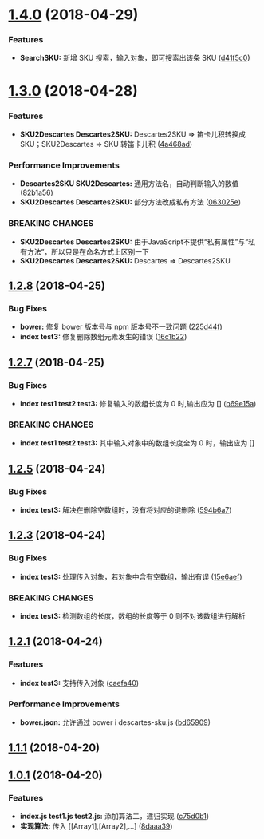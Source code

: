 <a name="1.4.0"></a>
# [1.4.0](https://github.com/vxhly/descartes-sku.js/compare/v1.3.0...v1.4.0) (2018-04-29)


### Features

* **SearchSKU:** 新增 SKU 搜索，输入对象，即可搜索出该条 SKU ([d41f5c0](https://github.com/vxhly/descartes-sku.js/commit/d41f5c0))



<a name="1.3.0"></a>
# [1.3.0](https://github.com/vxhly/descartes-sku.js/compare/v1.2.8...v1.3.0) (2018-04-28)


### Features

* **SKU2Descartes Descartes2SKU:** Descartes2SKU => 笛卡儿积转换成 SKU；SKU2Descartes => SKU 转笛卡儿积 ([4a468ad](https://github.com/vxhly/descartes-sku.js/commit/4a468ad))


### Performance Improvements

* **Descartes2SKU SKU2Descartes:** 通用方法名，自动判断输入的数值 ([82b1a56](https://github.com/vxhly/descartes-sku.js/commit/82b1a56))
* **SKU2Descartes Descartes2SKU:** 部分方法改成私有方法 ([063025e](https://github.com/vxhly/descartes-sku.js/commit/063025e))


### BREAKING CHANGES

* **SKU2Descartes Descartes2SKU:** 由于JavaScript不提供“私有属性”与“私有方法”，所以只是在命名方式上区别一下
* **SKU2Descartes Descartes2SKU:** Descartes => Descartes2SKU



<a name="1.2.8"></a>
## [1.2.8](https://github.com/vxhly/descartes-sku.js/compare/v1.2.7...v1.2.8) (2018-04-25)


### Bug Fixes

* **bower:** 修复 bower 版本号与 npm 版本号不一致问题 ([225d44f](https://github.com/vxhly/descartes-sku.js/commit/225d44f))
* **index test3:** 修复删除数组元素发生的错误 ([16c1b22](https://github.com/vxhly/descartes-sku.js/commit/16c1b22))



<a name="1.2.7"></a>
## [1.2.7](https://github.com/vxhly/descartes-sku.js/compare/v1.2.5...v1.2.7) (2018-04-25)


### Bug Fixes

* **index test1 test2 test3:** 修复输入的数组长度为 0 时,输出应为 [] ([b69e15a](https://github.com/vxhly/descartes-sku.js/commit/b69e15a))


### BREAKING CHANGES

* **index test1 test2 test3:** 其中输入对象中的数组长度全为 0 时，输出应为 []



<a name="1.2.5"></a>
## [1.2.5](https://github.com/vxhly/descartes-sku.js/compare/v1.2.3...v1.2.5) (2018-04-24)


### Bug Fixes

* **index test3:** 解决在删除空数组时，没有将对应的键删除 ([594b6a7](https://github.com/vxhly/descartes-sku.js/commit/594b6a7))



<a name="1.2.3"></a>
## [1.2.3](https://github.com/vxhly/descartes-sku.js/compare/v1.2.1...v1.2.3) (2018-04-24)


### Bug Fixes

* **index test3:** 处理传入对象，若对象中含有空数组，输出有误 ([15e6aef](https://github.com/vxhly/descartes-sku.js/commit/15e6aef))


### BREAKING CHANGES

* **index test3:** 检测数组的长度，数组的长度等于 0 则不对该数组进行解析



<a name="1.2.1"></a>
## [1.2.1](https://github.com/vxhly/descartes-sku.js/compare/v1.1.1...v1.2.1) (2018-04-24)


### Features

* **index test3:** 支持传入对象 ([caefa40](https://github.com/vxhly/descartes-sku.js/commit/caefa40))


### Performance Improvements

* **bower.json:** 允许通过 bower i descartes-sku.js ([bd65909](https://github.com/vxhly/descartes-sku.js/commit/bd65909))



<a name="1.1.1"></a>
## [1.1.1](https://github.com/vxhly/descartes-sku.js/compare/v1.0.1...v1.1.1) (2018-04-20)



<a name="1.0.1"></a>
## [1.0.1](https://github.com/vxhly/descartes-sku.js/compare/8daaa39...v1.0.1) (2018-04-20)


### Features

* **index.js test1.js test2.js:** 添加算法二，递归实现 ([c75d0b1](https://github.com/vxhly/descartes-sku.js/commit/c75d0b1))
* **实现算法:** 传入 [[Array1],[Array2],...] ([8daaa39](https://github.com/vxhly/descartes-sku.js/commit/8daaa39))



